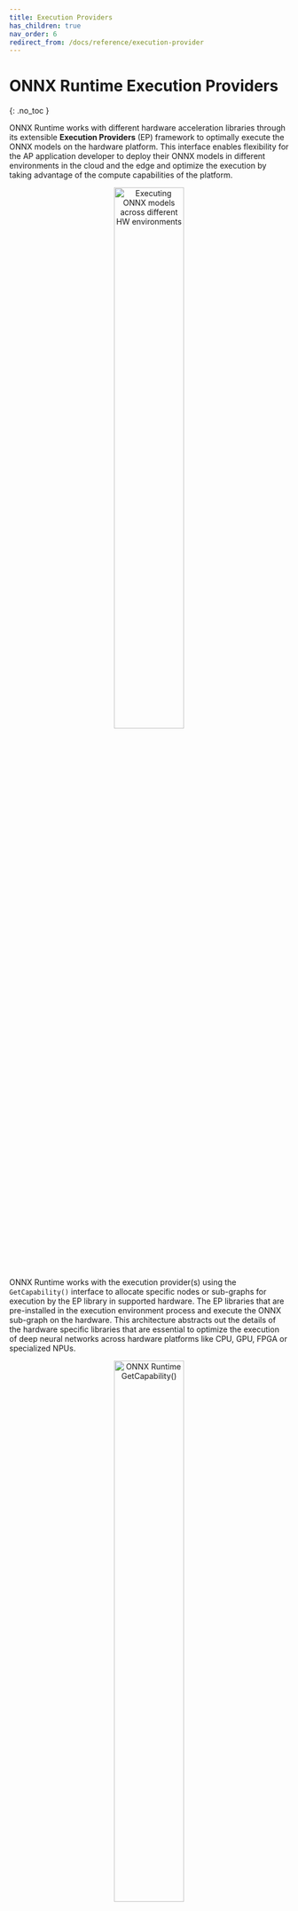 ```yaml
---
title: Execution Providers
has_children: true
nav_order: 6
redirect_from: /docs/reference/execution-provider
---
```


# ONNX Runtime Execution Providers
{: .no_toc }

ONNX Runtime works with different hardware acceleration libraries through its extensible **Execution Providers** (EP) framework to optimally execute the ONNX models on the hardware platform. This interface enables flexibility for the AP application developer to deploy their ONNX models in different environments in the cloud and the edge and optimize the execution by taking advantage of the compute capabilities of the platform.

<p align="center"><img width="50%" src="https://www.onnxruntime.ai/images/ONNX_Runtime_EP1.png" alt="Executing ONNX models across different HW environments"/></p>

ONNX Runtime works with the execution provider(s) using the `GetCapability()` interface to allocate specific nodes or sub-graphs for execution by the EP library in supported hardware. The EP libraries that are pre-installed in the execution environment process and execute the ONNX sub-graph on the hardware. This architecture abstracts out the details of the hardware specific libraries that are essential to optimize the execution of deep neural networks across hardware platforms like CPU, GPU, FPGA or specialized NPUs.

<p align="center"><img width="50%" src="https://www.onnxruntime.ai/images/ONNX_Runtime_EP3.png" alt="ONNX Runtime GetCapability()"/></p>

ONNX Runtime supports many different execution providers today. Some of the EPs are in production for live service, while others are released in preview to enable developers to develop and customize their application using the different options.

## Contents
{: .no_toc }

* TOC placeholder
{:toc}

### Summary of supported Execution Providers 

|CPU|GPU|IoT/Edge/Mobile|Other|
---|---|---|---
|Default CPU|[NVIDIA CUDA](../execution-providers/CUDA-ExecutionProvider.md)|[Intel OpenVINO](../execution-providers/OpenVINO-ExecutionProvider.md)|[Rockchip NPU](../execution-providers/community-maintained/RKNPU-ExecutionProvider.md) (*preview*)|
|[Intel DNNL](../execution-providers/oneDNN-ExecutionProvider.md)|[NVIDIA TensorRT](../execution-providers/TensorRT-ExecutionProvider.md)|[ARM Compute Library](../execution-providers/community-maintained/ACL-ExecutionProvider.md) (*preview*)|[Xilinx Vitis-AI](../execution-providers/community-maintained/Vitis-AI-ExecutionProvider.md) (*preview*)|
|[TVM](../execution-providers/community-maintained/TVM-ExecutionProvider.md) (*preview*)|[DirectML](../execution-providers/DirectML-ExecutionProvider.md)|[Android Neural Networks API](../execution-providers/NNAPI-ExecutionProvider.md)|[Huawei CANN](../execution-providers/community-maintained/CANN-ExecutionProvider.md) (*preview*)|
|[Intel OpenVINO](../execution-providers/OpenVINO-ExecutionProvider.md)|[AMD MIGraphX](../execution-providers/MIGraphX-ExecutionProvider.md)|[ARM-NN](../execution-providers/community-maintained/ArmNN-ExecutionProvider.md) (*preview*)|
|[XNNPACK](../execution-providers/Xnnpack-ExecutionProvider.md)|[Intel OpenVINO](../execution-providers/OpenVINO-ExecutionProvider.md)|[CoreML](../execution-providers/CoreML-ExecutionProvider.md) (*preview*)|
||[AMD ROCm](../execution-providers/ROCm-ExecutionProvider.md)|[TVM](../execution-providers/community-maintained/TVM-ExecutionProvider.md) (*preview*)|
||[TVM](../execution-providers/community-maintained/TVM-ExecutionProvider.md) (*preview*)|[Qualcomm SNPE](../execution-providers/SNPE-ExecutionProvider.md)|
||||[XNNPACK](../execution-providers/Xnnpack-ExecutionProvider.md)|

### Add an Execution Provider

Developers of specialized HW acceleration solutions can integrate with ONNX Runtime to execute ONNX models on their stack. To create an EP to interface with ONNX Runtime you must first identify a unique name for the EP. See: [Add a new execution provider](add-execution-provider.md) for detailed instructions.

### Build ONNX Runtime package with EPs

The ONNX Runtime package can be built with any combination of the EPs along with the default CPU execution provider. **Note** that if multiple EPs are combined into the same ONNX Runtime package then all the dependent libraries must be present in the execution environment. The steps for producing the ONNX Runtime package with different EPs is documented [here](../build/inferencing.md).

### APIs for Execution Provider

The same ONNX Runtime API is used across all EPs. This provides the consistent interface for applications to run with different HW acceleration platforms. The APIs to set EP options are available across Python, C/C++/C#, Java and node.js.

**Note** we are updating our API support to get parity across all language binding and will update specifics here.

    `get_providers`: Return list of registered execution providers.
    `get_provider_options`: Return the registered execution providers' configurations.
    `set_providers`: Register the given list of execution providers. The underlying session is re-created. 
        The list of providers is ordered by Priority. For example ['CUDAExecutionProvider', 'CPUExecutionProvider']
        means execute a node using CUDAExecutionProvider if capable, otherwise execute using CPUExecutionProvider.

### Use Execution Providers

``` python
import onnxruntime as rt

#define the priority order for the execution providers
# prefer CUDA Execution Provider over CPU Execution Provider
EP_list = ['CUDAExecutionProvider', 'CPUExecutionProvider']

# initialize the model.onnx
sess = rt.InferenceSession("model.onnx", providers=EP_list)

# get the outputs metadata as a list of :class:`onnxruntime.NodeArg`
output_name = sess.get_outputs()[0].name

# get the inputs metadata as a list of :class:`onnxruntime.NodeArg`
input_name = sess.get_inputs()[0].name

# inference run using image_data as the input to the model 
detections = sess.run([output_name], {input_name: image_data})[0]

print("Output shape:", detections.shape)

# Process the image to mark the inference points 
image = post.image_postprocess(original_image, input_size, detections)
image = Image.fromarray(image)
image.save("kite-with-objects.jpg")

# Update EP priority to only CPUExecutionProvider
sess.set_providers(['CPUExecutionProvider'])

cpu_detection = sess.run(...)

```


